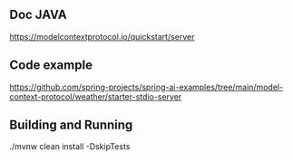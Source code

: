 ## Doc JAVA
https://modelcontextprotocol.io/quickstart/server

## Code example
https://github.com/spring-projects/spring-ai-examples/tree/main/model-context-protocol/weather/starter-stdio-server

## Building and Running
./mvnw clean install -DskipTests